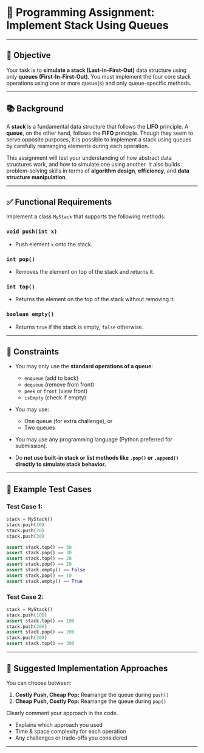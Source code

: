 # 📘 Programming Assignment: **Implement Stack Using Queues**

---

## 🎯 Objective

Your task is to **simulate a stack (Last-In-First-Out)** data structure using only **queues (First-In-First-Out)**. You must implement the four core stack operations using one or more queue(s) and only queue-specific methods.

---

## 📚 Background

A **stack** is a fundamental data structure that follows the **LIFO** principle. A **queue**, on the other hand, follows the **FIFO** principle. Though they seem to serve opposite purposes, it is possible to implement a stack using queues by carefully rearranging elements during each operation.

This assignment will test your understanding of how abstract data structures work, and how to simulate one using another. It also builds problem-solving skills in terms of **algorithm design**, **efficiency**, and **data structure manipulation**.

---

## ✅ Functional Requirements

Implement a class `MyStack` that supports the following methods:

### `void push(int x)`

* Push element `x` onto the stack.

### `int pop()`

* Removes the element on top of the stack and returns it.

### `int top()`

* Returns the element on the top of the stack without removing it.

### `boolean empty()`

* Returns `true` if the stack is empty, `false` otherwise.

---

## 🔐 Constraints

* You may only use the **standard operations of a queue**:

  * `enqueue` (add to back)
  * `dequeue` (remove from front)
  * `peek` or `front` (view front)
  * `isEmpty` (check if empty)
* You may use:

  * One queue (for extra challenge), or
  * Two queues
* You may use any programming language (Python preferred for submission).
* Do **not use built-in stack or list methods like `.pop()` or `.append()` directly to simulate stack behavior.**

---

## 🧪 Example Test Cases

### Test Case 1:

```python
stack = MyStack()
stack.push(10)
stack.push(20)
stack.push(30)

assert stack.top() == 30
assert stack.pop() == 30
assert stack.top() == 20
assert stack.pop() == 20
assert stack.empty() == False
assert stack.pop() == 10
assert stack.empty() == True
```

### Test Case 2:

```python
stack = MyStack()
stack.push(100)
assert stack.top() == 100
stack.push(200)
assert stack.pop() == 200
stack.push(300)
assert stack.top() == 300
```

---

## 🧠 Suggested Implementation Approaches

You can choose between:

1. **Costly Push, Cheap Pop:** Rearrange the queue during `push()`
2. **Cheap Push, Costly Pop:** Rearrange the queue during `pop()`

Clearly comment your approach in the code.
  * Explains which approach you used
  * Time & space complexity for each operation
  * Any challenges or trade-offs you considered

---
